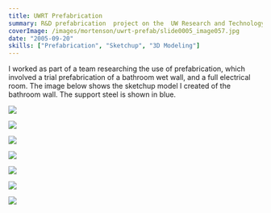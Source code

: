 ```yaml
---
title: UWRT Prefabrication
summary: R&D prefabrication  project on the  UW Research and Technology project
coverImage: /images/mortenson/uwrt-prefab/slide0005_image057.jpg
date: "2005-09-20"
skills: ["Prefabrication", "Sketchup", "3D Modeling"]
---
```


I worked as part of a team researching the use of prefabrication, which involved a trial prefabrication of a bathroom wet wall, and a full electrical room. The image below shows the sketchup model I created of the bathroom wall. The support steel is shown in blue.

![](/images/mortenson/uwrt-prefab/slide0005_image059.png)

![](/images/mortenson/uwrt-prefab/slide0005_image065.jpg)

![](/images/mortenson/uwrt-prefab/IMG_3169.jpg)

![](/images/mortenson/uwrt-prefab/IMG_3180.jpg)

![](/images/mortenson/uwrt-prefab/IMG_3189.jpg)

![](/images/mortenson/uwrt-prefab/IMG_3247.jpg)

![](/images/mortenson/uwrt-prefab/slide0005_image0611.jpg)
